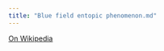 ```yaml
---
title: "Blue field entopic phenomenon.md"
---
```


[On Wikipedia](https://en.wikipedia.org/wiki/Blue_field_entoptic_phenomenon)
